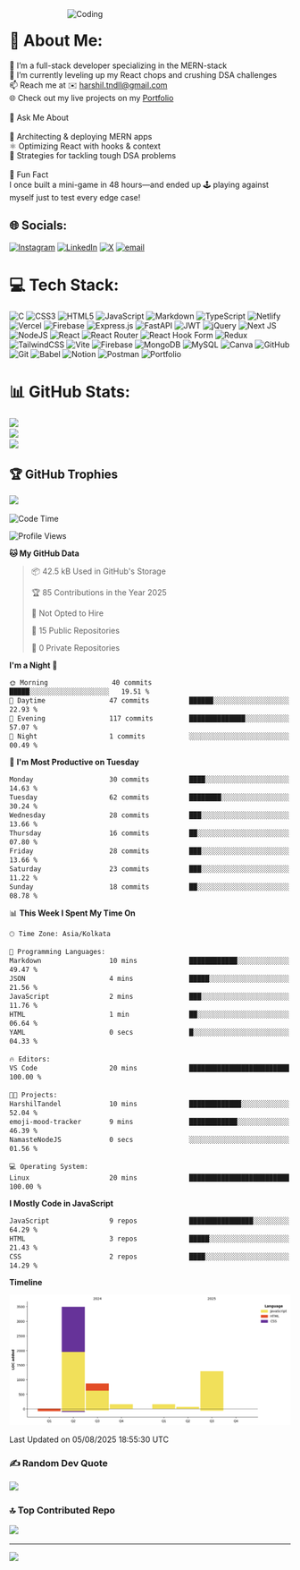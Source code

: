 <img align="right" alt="Coding" width="400" src="https://i.giphy.com/media/v1.Y2lkPTc5MGI3NjExbHR0cGV2czZzZGtjNXM3MHpiamNyNGtvOThqbG90bWw1aTRuZmwyaCZlcD12MV9pbnRlcm5hbF9naWZfYnlfaWQmY3Q9Zw/78XCFBGOlS6keY1Bil/giphy.gif" />

# 💫 About Me:
🔭 I’m a full-stack developer specializing in the MERN-stack<br>🌱 I’m currently leveling up my React chops and crushing DSA challenges<br>📫 Reach me at ✉️ harshil.tndll@gmail.com<br> 🌐 Check out my live projects on my [Portfolio](https://harshil-tandel.netlify.app/)<br><br>💬 Ask Me About<br><br> 🚀 Architecting & deploying MERN apps  <br> ⚛️ Optimizing React with hooks & context  <br>🧠 Strategies for tackling tough DSA problems  <br><br>🎉 Fun Fact<br>I once built a mini-game in 48 hours—and ended up 🕹️ playing against myself just to test every edge case!  <br>



## 🌐 Socials:
[![Instagram](https://img.shields.io/badge/Instagram-%23E4405F.svg?logo=Instagram&logoColor=white)](https://instagram.com/https://www.instagram.com/harshiltndll21/) [![LinkedIn](https://img.shields.io/badge/LinkedIn-%230077B5.svg?logo=linkedin&logoColor=white)](https://linkedin.com/in/HarshilTandel07) [![X](https://img.shields.io/badge/X-black.svg?logo=X&logoColor=white)](https://x.com/HarshilTandel07) [![email](https://img.shields.io/badge/Email-D14836?logo=gmail&logoColor=white)](mailto:harshil.tndll@gmail.com  ) 

# 💻 Tech Stack:
![C](https://img.shields.io/badge/c-%2300599C.svg?style=for-the-badge&logo=c&logoColor=white) ![CSS3](https://img.shields.io/badge/css3-%231572B6.svg?style=for-the-badge&logo=css3&logoColor=white) ![HTML5](https://img.shields.io/badge/html5-%23E34F26.svg?style=for-the-badge&logo=html5&logoColor=white) ![JavaScript](https://img.shields.io/badge/javascript-%23323330.svg?style=for-the-badge&logo=javascript&logoColor=%23F7DF1E) ![Markdown](https://img.shields.io/badge/markdown-%23000000.svg?style=for-the-badge&logo=markdown&logoColor=white) ![TypeScript](https://img.shields.io/badge/typescript-%23007ACC.svg?style=for-the-badge&logo=typescript&logoColor=white) ![Netlify](https://img.shields.io/badge/netlify-%23000000.svg?style=for-the-badge&logo=netlify&logoColor=#00C7B7) ![Vercel](https://img.shields.io/badge/vercel-%23000000.svg?style=for-the-badge&logo=vercel&logoColor=white) ![Firebase](https://img.shields.io/badge/firebase-%23039BE5.svg?style=for-the-badge&logo=firebase) ![Express.js](https://img.shields.io/badge/express.js-%23404d59.svg?style=for-the-badge&logo=express&logoColor=%2361DAFB) ![FastAPI](https://img.shields.io/badge/FastAPI-005571?style=for-the-badge&logo=fastapi) ![JWT](https://img.shields.io/badge/JWT-black?style=for-the-badge&logo=JSON%20web%20tokens) ![jQuery](https://img.shields.io/badge/jquery-%230769AD.svg?style=for-the-badge&logo=jquery&logoColor=white) ![Next JS](https://img.shields.io/badge/Next-black?style=for-the-badge&logo=next.js&logoColor=white) ![NodeJS](https://img.shields.io/badge/node.js-6DA55F?style=for-the-badge&logo=node.js&logoColor=white) ![React](https://img.shields.io/badge/react-%2320232a.svg?style=for-the-badge&logo=react&logoColor=%2361DAFB) ![React Router](https://img.shields.io/badge/React_Router-CA4245?style=for-the-badge&logo=react-router&logoColor=white) ![React Hook Form](https://img.shields.io/badge/React%20Hook%20Form-%23EC5990.svg?style=for-the-badge&logo=reacthookform&logoColor=white) ![Redux](https://img.shields.io/badge/redux-%23593d88.svg?style=for-the-badge&logo=redux&logoColor=white) ![TailwindCSS](https://img.shields.io/badge/tailwindcss-%2338B2AC.svg?style=for-the-badge&logo=tailwind-css&logoColor=white) ![Vite](https://img.shields.io/badge/vite-%23646CFF.svg?style=for-the-badge&logo=vite&logoColor=white) ![Firebase](https://img.shields.io/badge/firebase-a08021?style=for-the-badge&logo=firebase&logoColor=ffcd34) ![MongoDB](https://img.shields.io/badge/MongoDB-%234ea94b.svg?style=for-the-badge&logo=mongodb&logoColor=white) ![MySQL](https://img.shields.io/badge/mysql-4479A1.svg?style=for-the-badge&logo=mysql&logoColor=white) ![Canva](https://img.shields.io/badge/Canva-%2300C4CC.svg?style=for-the-badge&logo=Canva&logoColor=white) ![GitHub](https://img.shields.io/badge/github-%23121011.svg?style=for-the-badge&logo=github&logoColor=white) ![Git](https://img.shields.io/badge/git-%23F05033.svg?style=for-the-badge&logo=git&logoColor=white) ![Babel](https://img.shields.io/badge/Babel-F9DC3e?style=for-the-badge&logo=babel&logoColor=black) ![Notion](https://img.shields.io/badge/Notion-%23000000.svg?style=for-the-badge&logo=notion&logoColor=white) ![Postman](https://img.shields.io/badge/Postman-FF6C37?style=for-the-badge&logo=postman&logoColor=white) ![Portfolio](https://img.shields.io/badge/Portfolio-%23000000.svg?style=for-the-badge&logo=firefox&logoColor=#FF7139)
# 📊 GitHub Stats:
![](https://github-readme-stats.vercel.app/api?username=HarshilTandel&theme=dark&hide_border=false&include_all_commits=true&count_private=false)<br/>
![](https://nirzak-streak-stats.vercel.app/?user=HarshilTandel&theme=dark&hide_border=false)<br/>
![](https://github-readme-stats.vercel.app/api/top-langs/?username=HarshilTandel&theme=dark&hide_border=false&include_all_commits=true&count_private=false&layout=compact)

## 🏆 GitHub Trophies
![](https://github-profile-trophy.vercel.app/?username=HarshilTandel&theme=radical&no-frame=false&no-bg=false&margin-w=4)

<!--START_SECTION:waka-->
![Code Time](http://img.shields.io/badge/Code%20Time-193%20hrs%2046%20mins-blue)

![Profile Views](http://img.shields.io/badge/Profile%20Views-22-blue)

**🐱 My GitHub Data** 

> 📦 42.5 kB Used in GitHub's Storage 
 > 
> 🏆 85 Contributions in the Year 2025
 > 
> 🚫 Not Opted to Hire
 > 
> 📜 15 Public Repositories 
 > 
> 🔑 0 Private Repositories 
 > 
**I'm a Night 🦉** 

```text
🌞 Morning                40 commits          █████░░░░░░░░░░░░░░░░░░░░   19.51 % 
🌆 Daytime                47 commits          ██████░░░░░░░░░░░░░░░░░░░   22.93 % 
🌃 Evening                117 commits         ██████████████░░░░░░░░░░░   57.07 % 
🌙 Night                  1 commits           ░░░░░░░░░░░░░░░░░░░░░░░░░   00.49 % 
```
📅 **I'm Most Productive on Tuesday** 

```text
Monday                   30 commits          ████░░░░░░░░░░░░░░░░░░░░░   14.63 % 
Tuesday                  62 commits          ████████░░░░░░░░░░░░░░░░░   30.24 % 
Wednesday                28 commits          ███░░░░░░░░░░░░░░░░░░░░░░   13.66 % 
Thursday                 16 commits          ██░░░░░░░░░░░░░░░░░░░░░░░   07.80 % 
Friday                   28 commits          ███░░░░░░░░░░░░░░░░░░░░░░   13.66 % 
Saturday                 23 commits          ███░░░░░░░░░░░░░░░░░░░░░░   11.22 % 
Sunday                   18 commits          ██░░░░░░░░░░░░░░░░░░░░░░░   08.78 % 
```


📊 **This Week I Spent My Time On** 

```text
🕑︎ Time Zone: Asia/Kolkata

💬 Programming Languages: 
Markdown                 10 mins             ████████████░░░░░░░░░░░░░   49.47 % 
JSON                     4 mins              █████░░░░░░░░░░░░░░░░░░░░   21.56 % 
JavaScript               2 mins              ███░░░░░░░░░░░░░░░░░░░░░░   11.76 % 
HTML                     1 min               ██░░░░░░░░░░░░░░░░░░░░░░░   06.64 % 
YAML                     0 secs              █░░░░░░░░░░░░░░░░░░░░░░░░   04.33 % 

🔥 Editors: 
VS Code                  20 mins             █████████████████████████   100.00 % 

🐱‍💻 Projects: 
HarshilTandel            10 mins             █████████████░░░░░░░░░░░░   52.04 % 
emoji-mood-tracker       9 mins              ████████████░░░░░░░░░░░░░   46.39 % 
NamasteNodeJS            0 secs              ░░░░░░░░░░░░░░░░░░░░░░░░░   01.56 % 

💻 Operating System: 
Linux                    20 mins             █████████████████████████   100.00 % 
```

**I Mostly Code in JavaScript** 

```text
JavaScript               9 repos             ████████████████░░░░░░░░░   64.29 % 
HTML                     3 repos             █████░░░░░░░░░░░░░░░░░░░░   21.43 % 
CSS                      2 repos             ████░░░░░░░░░░░░░░░░░░░░░   14.29 % 
```



**Timeline**

![Lines of Code chart](https://raw.githubusercontent.com/HarshilTandel/HarshilTandel/main/assets/bar_graph.png)


 Last Updated on 05/08/2025 18:55:30 UTC
<!--END_SECTION:waka-->


### ✍️ Random Dev Quote
![](https://quotes-github-readme.vercel.app/api?type=horizontal&theme=radical)

### 🔝 Top Contributed Repo
![](https://github-contributor-stats.vercel.app/api?username=HarshilTandel&limit=5&theme=dark&combine_all_yearly_contributions=true)

---
[![](https://visitcount.itsvg.in/api?id=HarshilTandel&icon=0&color=0)](https://visitcount.itsvg.in)

<!-- Proudly created with GPRM ( https://gprm.itsvg.in ) -->
